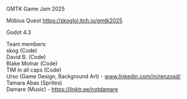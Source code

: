 GMTK Game Jam 2025

Möbius Quest
https://skoglol.itch.io/gmtk2025

Godot 4.3

Team members:  
skog (Code)  
David B. (Code)  
Blake Molnar (Code)  
TIM in all caps (Code)  
Urso (Game Design, Background Art) -  www.linkedin.com/in/renzosd/​  
Tamara Abas (Sprites)  
Damare (Music) - https://linktr.ee/notdamare  
